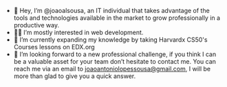 - 👋 Hey, I’m @joaoalsousa, an IT individual that takes advantage of the tools and technologies available in the market to grow professionally in a productive way.
- 👨‍💻 I’m mostly interested in web development.
- 🌱 I’m currently expanding my knowledge by taking Harvardx CS50's Courses lessons on EDX.org
- 💫 I’m looking forward to a new professional challenge, if you think I can be a valuable asset for your team don’t hesitate to contact me. You can reach me via an email to joaoantoniolopessousa@gmail.com, I will be more than glad to give you a quick answer.

<!---
joaoalsousa/joaoalsousa is a ✨ special ✨ repository because its `README.md` (this file) appears on your GitHub profile.
You can click the Preview link to take a look at your changes.
--->
